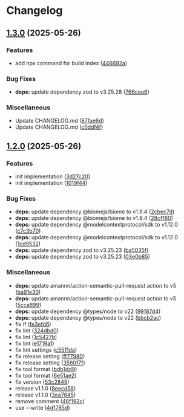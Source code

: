 # Changelog

## [1.3.0](https://github.com/bucketeer-io/bucketeer-docs-local-mcp-server/compare/v1.2.0...v1.3.0) (2025-05-26)


### Features

* add npx command for build index ([446692a](https://github.com/bucketeer-io/bucketeer-docs-local-mcp-server/commit/446692a1d73fa12e4ad5e986d633849887a83e44))


### Bug Fixes

* **deps:** update dependency zod to v3.25.28 ([766cee6](https://github.com/bucketeer-io/bucketeer-docs-local-mcp-server/commit/766cee64e7251dc3a8f81173649983c7c8a613e8))


### Miscellaneous

* Update CHANGELOG.md ([87fae6d](https://github.com/bucketeer-io/bucketeer-docs-local-mcp-server/commit/87fae6de0c54aa342e2b76215d92e39f1621fc23))
* Update CHANGELOG.md ([c0ddf4f](https://github.com/bucketeer-io/bucketeer-docs-local-mcp-server/commit/c0ddf4f0532176277aa22e8de703f68290b74116))

## [1.2.0](https://github.com/bucketeer-io/bucketeer-docs-local-mcp-server/compare/v1.1.0...v1.2.0) (2025-05-26)


### Features

* init implementation ([3d27c20](https://github.com/bucketeer-io/bucketeer-docs-local-mcp-server/commit/3d27c204bb6e2d71053801a8e64470e329b4afc8))
* init implementation ([1019f44](https://github.com/bucketeer-io/bucketeer-docs-local-mcp-server/commit/1019f44480546f4436f59fd68e3559069bf22760))


### Bug Fixes

* **deps:** update dependency @biomejs/biome to v1.9.4 ([2cbec7d](https://github.com/bucketeer-io/bucketeer-docs-local-mcp-server/commit/2cbec7d3ab890af44e1b9271a024eef22487109d))
* **deps:** update dependency @biomejs/biome to v1.9.4 ([28cf180](https://github.com/bucketeer-io/bucketeer-docs-local-mcp-server/commit/28cf180b6210d50458011c693dc9a106fef40355))
* **deps:** update dependency @modelcontextprotocol/sdk to v1.12.0 ([c7c3b70](https://github.com/bucketeer-io/bucketeer-docs-local-mcp-server/commit/c7c3b70c226960e6ebf63c6e2182eff7c87e7f83))
* **deps:** update dependency @modelcontextprotocol/sdk to v1.12.0 ([1cd9532](https://github.com/bucketeer-io/bucketeer-docs-local-mcp-server/commit/1cd9532f4b7bec899802ca3841e7af755c3f36b5))
* **deps:** update dependency zod to v3.25.23 ([ba5035f](https://github.com/bucketeer-io/bucketeer-docs-local-mcp-server/commit/ba5035faabca25cdc7e76478fa5be3c80aa76c30))
* **deps:** update dependency zod to v3.25.23 ([03e0b85](https://github.com/bucketeer-io/bucketeer-docs-local-mcp-server/commit/03e0b853c8e11e8ad93ac96b00ab07324d969588))


### Miscellaneous

* **deps:** update amannn/action-semantic-pull-request action to v5 ([ba91e30](https://github.com/bucketeer-io/bucketeer-docs-local-mcp-server/commit/ba91e307175d4ae09eb99a76bfdb6d8cdf3a6cfe))
* **deps:** update amannn/action-semantic-pull-request action to v5 ([5cca899](https://github.com/bucketeer-io/bucketeer-docs-local-mcp-server/commit/5cca8995393de93c23928ef8f6fd4efa8048b588))
* **deps:** update dependency @types/node to v22 ([99187d4](https://github.com/bucketeer-io/bucketeer-docs-local-mcp-server/commit/99187d4892e3492b24946e00fdf1afdf08f6ad62))
* **deps:** update dependency @types/node to v22 ([bbcb2ac](https://github.com/bucketeer-io/bucketeer-docs-local-mcp-server/commit/bbcb2acd39c8ad63266c6e010b96afa0fcceb582))
* fix if ([fe3efd6](https://github.com/bucketeer-io/bucketeer-docs-local-mcp-server/commit/fe3efd673e0d9f9ee149a52c43c550e2292e2f0f))
* fix lint ([324dbd0](https://github.com/bucketeer-io/bucketeer-docs-local-mcp-server/commit/324dbd0a6fd43873130b11dfd2e1188fa0c9b5bb))
* fix lint ([1c5427b](https://github.com/bucketeer-io/bucketeer-docs-local-mcp-server/commit/1c5427b4e4779c8ccf153f95afabc74e7028ecb0))
* fix lint ([e1719a1](https://github.com/bucketeer-io/bucketeer-docs-local-mcp-server/commit/e1719a122a1e0b4c81f5fec55c42ac7e3f787cf3))
* fix lint settings ([c5511da](https://github.com/bucketeer-io/bucketeer-docs-local-mcp-server/commit/c5511da29ca322fd9c006a2982ea282c6a868d6f))
* fix release setting ([ff77980](https://github.com/bucketeer-io/bucketeer-docs-local-mcp-server/commit/ff779803f7879f6682080a01c2c4fb8697bdeaef))
* fix release setting ([3560f7f](https://github.com/bucketeer-io/bucketeer-docs-local-mcp-server/commit/3560f7fad893888c781f50f18fdd53518ae97a00))
* fix tool format ([bdb1dd9](https://github.com/bucketeer-io/bucketeer-docs-local-mcp-server/commit/bdb1dd9e5357866a5bdff5e69eb55432c0b3c6f7))
* fix tool format ([6e51ae2](https://github.com/bucketeer-io/bucketeer-docs-local-mcp-server/commit/6e51ae2dcc5b35392c96d9ce5c8de5c7a516019a))
* fix version ([53c2849](https://github.com/bucketeer-io/bucketeer-docs-local-mcp-server/commit/53c2849cfd6f6c79b4069ce24e46d42aadb8bf30))
* release v1.1.0 ([8eecd58](https://github.com/bucketeer-io/bucketeer-docs-local-mcp-server/commit/8eecd58021215dc02c6626cceee602cf8a197d5e))
* release v1.1.0 ([3ea7645](https://github.com/bucketeer-io/bucketeer-docs-local-mcp-server/commit/3ea7645e7a02c62c9522ec2a077bf7f0ecaf7250))
* remove comment ([46f192c](https://github.com/bucketeer-io/bucketeer-docs-local-mcp-server/commit/46f192cb82c53c931431c6a13c588c17f9af4550))
* use --write ([4d1785d](https://github.com/bucketeer-io/bucketeer-docs-local-mcp-server/commit/4d1785d6c098e6b26fdcf0bb30760b720277bdfb))
